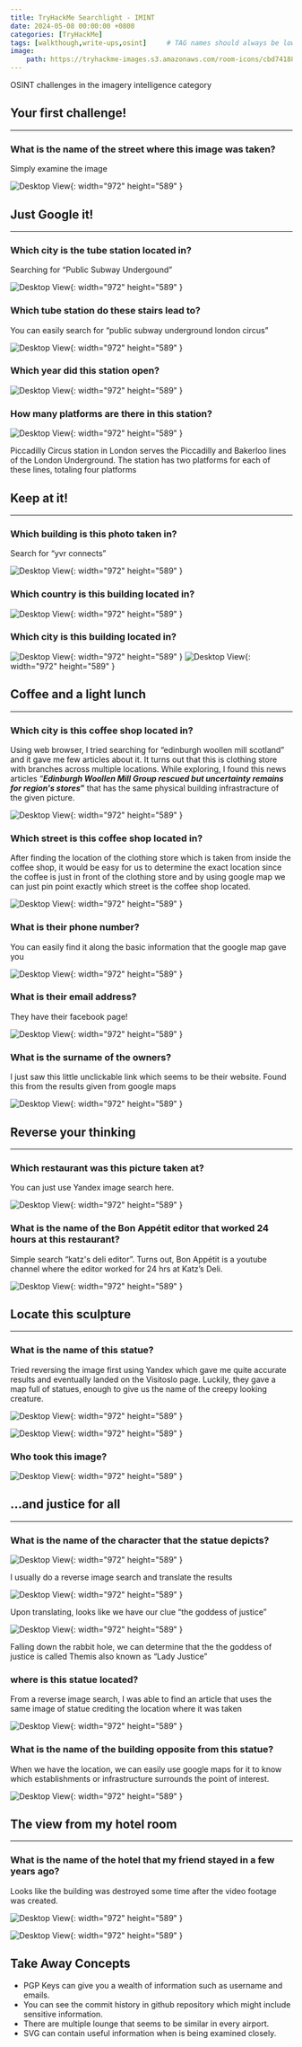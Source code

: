 ```yaml
---
title: TryHackMe Searchlight - IMINT
date: 2024-05-08 00:00:00 +0800
categories: [TryHackMe]
tags: [walkthough,write-ups,osint]     # TAG names should always be lowercase
image:
    path: https://tryhackme-images.s3.amazonaws.com/room-icons/cbd741886fe1f0902d60525c81378eab.png
---
```


OSINT challenges in the imagery intelligence category

## **Your first challenge!**
---
### **What is the name of the street where this image was taken?**

Simply examine the image

![Desktop View](/assets/images/searchlight/streetname.png){: width="972" height="589" }

## **Just Google it!**
---
### **Which city is the tube station located in?**

Searching for “Public Subway Undergound”

![Desktop View](/assets/images/searchlight/subway.png){: width="972" height="589" }

### **Which tube station do these stairs lead to?**

You can easily search for “public subway underground london circus”

![Desktop View](/assets/images/searchlight/stairs.png){: width="972" height="589" }

### **Which year did this station open?**

![Desktop View](/assets/images/searchlight/year.png){: width="972" height="589" }

### **How many platforms are there in this station?**

![Desktop View](/assets/images/searchlight/platforms.png){: width="972" height="589" }

Piccadilly Circus station in London serves the Piccadilly and Bakerloo lines of the London Underground. The station has two platforms for each of these lines, totaling four platforms

## **Keep at it!**
---
### **Which building is this photo taken in?**

Search for “yvr connects”

![Desktop View](/assets/images/searchlight/building.png){: width="972" height="589" }

### **Which country is this building located in?**

![Desktop View](/assets/images/searchlight/country.png){: width="972" height="589" }

### **Which city is this building located in?**

![Desktop View](/assets/images/searchlight/city1.png){: width="972" height="589" }
![Desktop View](/assets/images/searchlight/city2.png){: width="972" height="589" }

## **Coffee and a light lunch**
---
### **Which city is this coffee shop located in?**

Using web browser, I tried searching for “edinburgh woollen mill scotland” and it gave me few articles about it. It turns out that this is clothing store with branches across multiple locations. While exploring, I found this news articles “***Edinburgh Woollen Mill Group rescued but uncertainty remains for region's stores*”** that has the same physical building infrastracture of the given picture.

![Desktop View](/assets/images/searchlight/coffeecity.png){: width="972" height="589" }

### **Which street is this coffee shop located in?**

After finding the location of the clothing store which is taken from inside the coffee shop, it would be easy for us to determine the exact location since the coffee is just in front of the clothing store and by using google map we can just pin point exactly which street is the coffee shop located.

![Desktop View](/assets/images/searchlight/pinpoint.png){: width="972" height="589" }

### **What is their phone number?**

You can easily find it along the basic information that the google map gave you

![Desktop View](/assets/images/searchlight/phone.png){: width="972" height="589" }

### **What is their email address?**

They have their facebook page!

![Desktop View](/assets/images/searchlight/email.png){: width="972" height="589" }

### **What is the surname of the owners?**

I just saw this little unclickable link which seems to be their website. Found this from the results given from google maps

![Desktop View](/assets/images/searchlight/owner.png){: width="972" height="589" }

## **Reverse your thinking**
---
### **Which restaurant was this picture taken at?**

You can just use Yandex image search here.

![Desktop View](/assets/images/searchlight/resto.png){: width="972" height="589" }


### **What is the name of the Bon Appétit editor that worked 24 hours at this restaurant?**

Simple search “katz's deli editor”. Turns out, Bon Appétit is a youtube channel where the editor worked for 24 hrs at Katz’s Deli.

![Desktop View](/assets/images/searchlight/youtube.png){: width="972" height="589" }

## **Locate this sculpture**
---
### **What is the name of this statue?**

Tried reversing the image first using Yandex which gave me quite accurate results and eventually landed on the Visitoslo page. Luckily, they gave a map full of statues, enough to give us the name of the creepy looking creature.

![Desktop View](/assets/images/searchlight/visitoslo.png){: width="972" height="589" }

![Desktop View](/assets/images/searchlight/rudolph.png){: width="972" height="589" }

### **Who took this image?**

![Desktop View](/assets/images/searchlight/photographer.png){: width="972" height="589" }

## **...and justice for all**
---
### **What is the name of the character that the statue depicts?**

![Desktop View](/assets/images/searchlight/statue1.png){: width="972" height="589" }

I usually do a reverse image search and translate the results

![Desktop View](/assets/images/searchlight/translate.png){: width="972" height="589" }

Upon translating, looks like we have our clue “the goddess of justice”

![Desktop View](/assets/images/searchlight/ladyjustice.png){: width="972" height="589" }

Falling down the rabbit hole, we can determine that the the goddess of justice is called Themis also known as “Lady Justice”

### **where is this statue located?**

From a reverse image search, I was able to find an article that uses the same image of statue crediting the location where it was taken

![Desktop View](/assets/images/searchlight/credit.png){: width="972" height="589" }

### **What is the name of the building opposite from this statue?**

When we have the location, we can easily use google maps for it to know which establishments or infrastructure surrounds the point of interest.

![Desktop View](/assets/images/searchlight/statue_building.png){: width="972" height="589" }


## **The view from my hotel room**
---
### **What is the name of the hotel that my friend stayed in a few years ago?**

Looks like the building was destroyed some time after the video footage was created.

![Desktop View](/assets/images/searchlight/hotel1.png){: width="972" height="589" }

![Desktop View](/assets/images/searchlight/hotel2.png){: width="972" height="589" }


## **Take Away Concepts**
- PGP Keys can give you a wealth of information such as username and emails.
- You can see the commit history in github repository which might include sensitive information.
- There are multiple lounge that seems to be similar in every airport.
- SVG can contain useful information when is being examined closely.